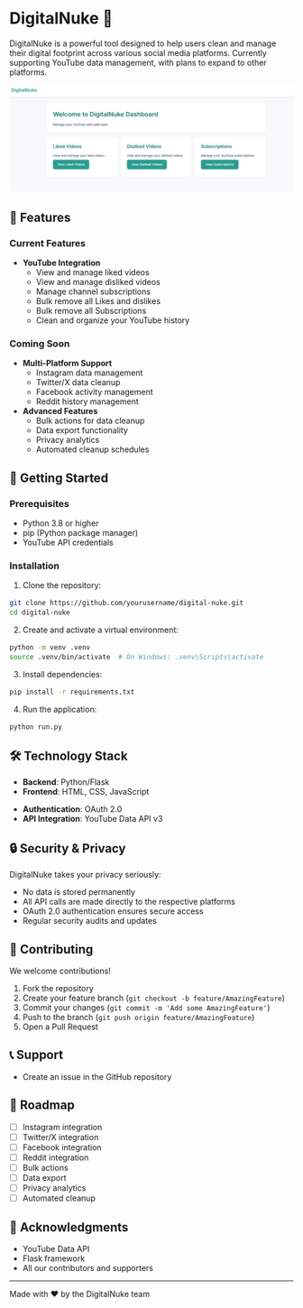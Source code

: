# DigitalNuke 🧹

DigitalNuke is a powerful tool designed to help users clean and manage their digital footprint across various social media platforms. Currently supporting YouTube data management, with plans to expand to other platforms.

![DigitalNuke Dashboard](dashboard.png)

## 🌟 Features

### Current Features
- **YouTube Integration**
  - View and manage liked videos
  - View and manage disliked videos
  - Manage channel subscriptions
  - Bulk remove all Likes and dislikes
  - Bulk remove all Subscriptions
  - Clean and organize your YouTube history

### Coming Soon
- **Multi-Platform Support**
  - Instagram data management
  - Twitter/X data cleanup
  - Facebook activity management
  - Reddit history management
- **Advanced Features**
  - Bulk actions for data cleanup
  - Data export functionality
  - Privacy analytics
  - Automated cleanup schedules

## 🚀 Getting Started

### Prerequisites
- Python 3.8 or higher
- pip (Python package manager)
- YouTube API credentials

### Installation

1. Clone the repository:
```bash
git clone https://github.com/yourusername/digital-nuke.git
cd digital-nuke
```

2. Create and activate a virtual environment:
```bash
python -m venv .venv
source .venv/bin/activate  # On Windows: .venv\Scripts\activate
```

3. Install dependencies:
```bash
pip install -r requirements.txt
```

<!-- 4. Set up your environment variables:
```bash
cp .env.example .env
# Edit .env with your credentials
``` -->

4. Run the application:
```bash
python run.py
```

## 🛠️ Technology Stack

- **Backend**: Python/Flask
- **Frontend**: HTML, CSS, JavaScript
<!-- - **Database**: SQLite (development), PostgreSQL (production) -->
- **Authentication**: OAuth 2.0
- **API Integration**: YouTube Data API v3

## 🔒 Security & Privacy

DigitalNuke takes your privacy seriously:
- No data is stored permanently
- All API calls are made directly to the respective platforms
- OAuth 2.0 authentication ensures secure access
- Regular security audits and updates

## 🤝 Contributing

We welcome contributions!
<!-- We welcome contributions! Please see our [Contributing Guidelines](CONTRIBUTING.md) for details. -->

1. Fork the repository
2. Create your feature branch (`git checkout -b feature/AmazingFeature`)
3. Commit your changes (`git commit -m 'Add some AmazingFeature'`)
4. Push to the branch (`git push origin feature/AmazingFeature`)
5. Open a Pull Request

<!-- ## 📝 License

This project is licensed under the MIT License - see the [LICENSE](LICENSE) file for details. -->

## 📞 Support

- Create an issue in the GitHub repository
<!-- - Join our [Discord community](https://discord.gg/digitalnuke) -->
<!-- - Email: support@digitalnuke.com -->

## 🌟 Roadmap

- [ ] Instagram integration
- [ ] Twitter/X integration
- [ ] Facebook integration
- [ ] Reddit integration
- [ ] Bulk actions
- [ ] Data export
- [ ] Privacy analytics
- [ ] Automated cleanup

## 🙏 Acknowledgments

- YouTube Data API
- Flask framework
- All our contributors and supporters

---

Made with ❤️ by the DigitalNuke team
